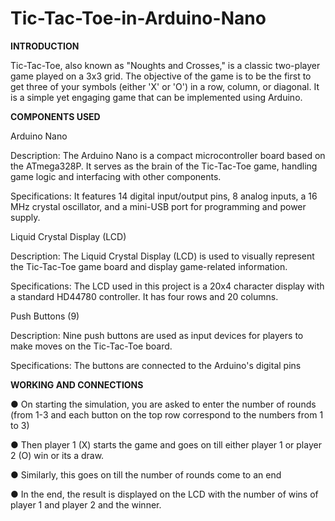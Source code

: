 # Tic-Tac-Toe-in-Arduino-Nano

**INTRODUCTION**

Tic-Tac-Toe, also known as "Noughts and Crosses," is a classic two-player game played
on a 3x3 grid. The objective of the game is to be the first to get three of your symbols
(either 'X' or 'O') in a row, column, or diagonal. It is a simple yet engaging game that can
be implemented using Arduino.

**COMPONENTS USED**

Arduino Nano

Description: The Arduino Nano is a compact microcontroller board based on the
ATmega328P. It serves as the brain of the Tic-Tac-Toe game, handling game logic and
interfacing with other components.

Specifications: It features 14 digital input/output pins, 8 analog inputs, a 16 MHz crystal
oscillator, and a mini-USB port for programming and power supply.

Liquid Crystal Display (LCD)

Description: The Liquid Crystal Display (LCD) is used to visually represent the
Tic-Tac-Toe game board and display game-related information.

Specifications: The LCD used in this project is a 20x4 character display with a standard
HD44780 controller. It has four rows and 20 columns.

Push Buttons (9)

Description: Nine push buttons are used as input devices for players to make moves on
the Tic-Tac-Toe board.

Specifications: The buttons are connected to the Arduino's digital pins

**WORKING AND CONNECTIONS**

● On starting the simulation, you are asked to enter the number of rounds (from 1-3
and each button on the top row correspond to the numbers from 1 to 3)

● Then player 1 (X) starts the game and goes on till either player 1 or player 2 (O)
win or its a draw.

● Similarly, this goes on till the number of rounds come to an end

● In the end, the result is displayed on the LCD with the number of wins of player 1
and player 2 and the winner.

